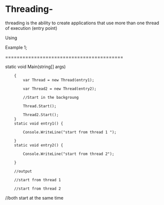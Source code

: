 # Threading-
threading is the ability to create applications that use more than one thread of execution (entry point)

Using 

  Example 1;
  
  =========================================
  
   static void Main(string[] args)
   
        {
            var Thread = new Thread(entry1);
            
            var Thread2 = new Thread(entry2);
            
            //Start in the backgroung 
            
            Thread.Start();
            
            Thread2.Start();
        }
        static void entry1() {
        
            Console.WriteLine("start from thread 1 ");
            
        }
        static void entry2() {
        
            Console.WriteLine("start from thread 2");
            
        }
        
        //output 
        
        //start from thread 1
        
        //start from thread 2

//both start at the same time 
